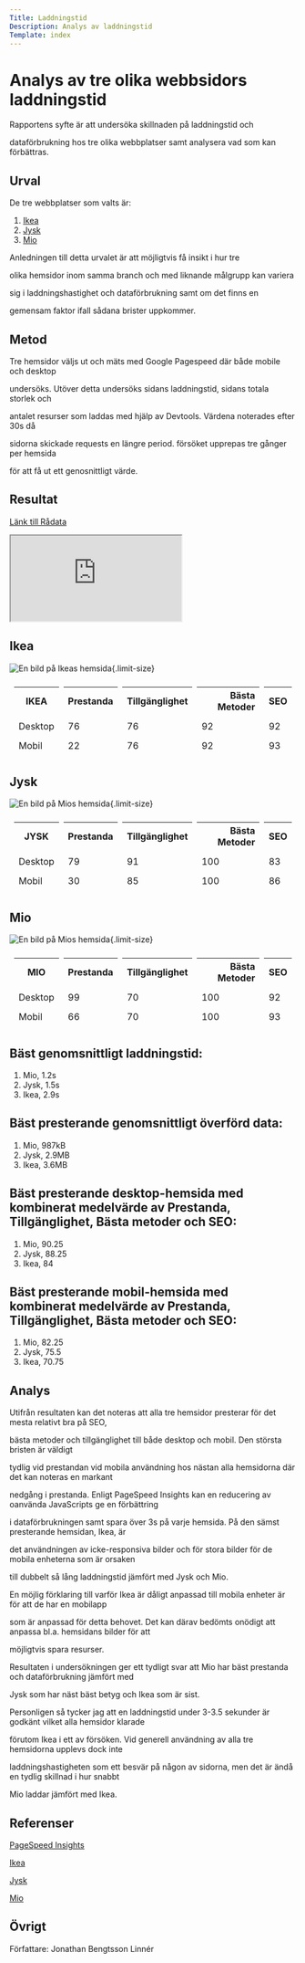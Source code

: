 ```yaml
---
Title: Laddningstid
Description: Analys av laddningstid
Template: index
---
```


Analys av tre olika webbsidors laddningstid
============================================

Rapportens syfte är att undersöka skillnaden på laddningstid och

dataförbrukning hos tre olika webbplatser samt analysera vad som kan förbättras.

Urval
--------

De tre webbplatser som valts är:

1. [Ikea](https://www.ikea.com/se/sv/)
2. [Jysk](https://jysk.se/)
3. [Mio](https://www.mio.se/)

Anledningen till detta urvalet är att möjligtvis få insikt i hur tre 

olika hemsidor inom samma branch och med liknande målgrupp kan variera 

sig i laddningshastighet och dataförbrukning samt om det finns en 

gemensam faktor ifall sådana brister uppkommer.

Metod
-------

Tre hemsidor väljs ut och mäts med Google Pagespeed där både mobile och desktop 

undersöks. Utöver detta undersöks sidans laddningstid, sidans totala storlek och

antalet resurser som laddas med hjälp av Devtools. Värdena noterades efter 30s då

sidorna skickade requests en längre period. försöket upprepas tre gånger per hemsida 

för att få ut ett genosnittligt värde.

Resultat
----------
[Länk till Rådata](https://docs.google.com/spreadsheets/d/1ejk4hpvGB7ETBcVutnVvA9qFqtTVmnUu_IaXWid90uI/edit?usp=sharing)

<iframe title="Raw data for the analysis" class="spreadsheet" src="https://docs.google.com/spreadsheets/d/e/2PACX-1vRfHOI6PdfUQ9T_vgmcbpa3YfOb51n0TmbERGK5ochS54CLDTHOdoOosjsaH1hwK4l5dzfJaaLl2byA/pubhtml?widget=true&amp;headers=false"></iframe>

Ikea
------

![En bild på Ikeas hemsida](../image/IKEASmall.webp?w=600&h=600 "ikea.se"){.limit-size}

<table style="border-spacing: 0.5em; border-collapse: separate">
    <thead>
        <tr>
            <th>IKEA</th>
            <th style="text-align: right;">Prestanda</th>
            <th style="text-align: right;">Tillgänglighet</th>
            <th style="text-align: right;">Bästa Metoder</th>
            <th style="text-align: right;">SEO</th>
        </tr>
    </thead>
    <tbody>
        <tr>
            <td class="td-analysis">Desktop</td>
            <td class="td-analysis">76</td>
            <td class="td-analysis">76</td>
            <td class="td-analysis">92</td>
            <td class="td-analysis">92</td>
        </tr>
        <tr>
            <td class="td-analysis">Mobil</td>
            <td class="td-analysis">22</td>
            <td class="td-analysis">76</td>
            <td class="td-analysis">92</td>
            <td class="td-analysis">93</td>
        </tr>
    </tbody>
</table>

Jysk
------

![En bild på Mios hemsida](../image/JYSKSmall.webp?w=600&h=600 "jysk.se"){.limit-size}

<table style="border-spacing: 0.5em; border-collapse: separate">
    <thead>
        <tr>
            <th>JYSK</th>
            <th style="text-align: right;">Prestanda</th>
            <th style="text-align: right;">Tillgänglighet</th>
            <th style="text-align: right;">Bästa Metoder</th>
            <th style="text-align: right;">SEO</th>
        </tr>
    </thead>
    <tbody>
        <tr>
            <td class="td-analysis">Desktop</td>
            <td class="td-analysis">79</td>
            <td class="td-analysis">91</td>
            <td class="td-analysis">100</td>
            <td class="td-analysis">83</td>
        </tr>
        <tr>
            <td class="td-analysis">Mobil</td>
            <td class="td-analysis">30</td>
            <td class="td-analysis">85</td>
            <td class="td-analysis">100</td>
            <td class="td-analysis">86</td>
        </tr>
    </tbody>
</table>

Mio
------

![En bild på Mios hemsida](../image/MIOSmall.webp?w=600&h=600 "mio.se"){.limit-size}

<table style="border-spacing: 0.5em; border-collapse: separate">
    <thead>
        <tr>
            <th>MIO</th>
            <th style="text-align: right;">Prestanda</th>
            <th style="text-align: right;">Tillgänglighet</th>
            <th style="text-align: right;">Bästa Metoder</th>
            <th style="text-align: right;">SEO</th>
        </tr>
    </thead>
    <tbody>
        <tr>
            <td class="td-analysis">Desktop</td>
            <td class="td-analysis">99</td>
            <td class="td-analysis">70</td>
            <td class="td-analysis">100</td>
            <td class="td-analysis">92</td>
        </tr>
        <tr>
            <td class="td-analysis">Mobil</td>
            <td class="td-analysis">66</td>
            <td class="td-analysis">70</td>
            <td class="td-analysis">100</td>
            <td class="td-analysis">93</td>
        </tr>
    </tbody>
</table>

Bäst genomsnittligt laddningstid:
----------------------------------
1. Mio, 1.2s
2. Jysk, 1.5s
3. Ikea, 2.9s

Bäst presterande genomsnittligt överförd data:
------------------------------------------------

1. Mio, 987kB
2. Jysk, 2.9MB
3. Ikea, 3.6MB

Bäst presterande desktop-hemsida med kombinerat medelvärde av Prestanda, Tillgänglighet, Bästa metoder och SEO:
--------------------------------------

1. Mio, 90.25
2. Jysk, 88.25
3. Ikea, 84

Bäst presterande mobil-hemsida med kombinerat medelvärde av Prestanda, Tillgänglighet, Bästa metoder och SEO:
--------------------------------------

1. Mio, 82.25
2. Jysk, 75.5
3. Ikea, 70.75

Analys
-------

Utifrån resultaten kan det noteras att alla tre hemsidor presterar för det mesta relativt bra på SEO,

bästa metoder och tillgänglighet till både desktop och mobil. Den största bristen är väldigt

tydlig vid prestandan vid mobila användning hos nästan alla hemsidorna där det kan noteras en markant

nedgång i prestanda. Enligt PageSpeed Insights kan en reducering av oanvända JavaScripts ge en förbättring

i dataförbrukningen samt spara över 3s på varje hemsida. På den sämst presterande hemsidan, Ikea, är 

det användningen av icke-responsiva bilder och för stora bilder för de mobila enheterna som är orsaken

till dubbelt så lång laddningstid jämfört med Jysk och Mio.

En möjlig förklaring till varför Ikea är dåligt anpassad till mobila enheter är för att de har en mobilapp

som är anpassad för detta behovet. Det kan därav bedömts onödigt att anpassa bl.a. hemsidans bilder för att

möjligtvis spara resurser.

Resultaten i undersökningen ger ett tydligt svar att Mio har bäst prestanda och dataförbrukning jämfört med 

Jysk som har näst bäst betyg och Ikea som är sist.

Personligen så tycker jag att en laddningstid under 3-3.5 sekunder är godkänt vilket alla hemsidor klarade

förutom Ikea i ett av försöken. Vid generell användning av alla tre hemsidorna upplevs dock inte

laddningshastigheten som ett besvär på någon av sidorna, men det är ändå en tydlig skillnad i hur snabbt 

Mio laddar jämfört med Ikea. 

Referenser
-----------

[PageSpeed Insights](https://pagespeed.web.dev/?utm_source=psi&utm_medium=redirect)

[Ikea](https://www.ikea.com/se/sv/)

[Jysk](https://jysk.se/)

[Mio](https://www.mio.se/)

Övrigt
--------

Författare: Jonathan Bengtsson Linnér